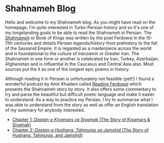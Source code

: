 # Shahnameh Blog

Hello and welcome to my Shahnameh blog. As you might have read on the homepage, I'm quite interested in Turko-Persian history and so it's one of my longstanding goals
to be able to read the Shahnameh in Persian. The [*Shahnameh*](https://en.wikipedia.org/wiki/Shahnameh) or Book of Kings was written by the poet Ferdowsi in the 
10-11th centuries and details Persian legends/history from prehistory to the fall of the Sassanid Empire. It is regarded as a masterpiece across the world and is foundational to the culture of *Iranzamin* or Greater Iran. The Shahnameh in one form or
another is celebrated by Iran, Turkey, Azerbaijan, Afghanistan and is influential in the Caucasus and Central Asia also. Most sources put the it as one of the longest 
epic poems in history.

Although reading it in Persian is unfortunately not feasible (yet!!) I found a wonderful podcast by Amir Khadem called [Reading Ferdowsi](https://readingferdowsi.com/) which presents
the Shahnameh story by story. It also offers some commentary to try and parse the beautiful but difficult poetic language and make it easier to understand. As a way to 
practice my Persian, I try to summarise what I was able to understand from the story as well as offer an English translation of my summary for anybody interested. 
<!-- test -->
* [Chapter 1: *Dastan-e Kiyamars va Siyamak* (The Story of Kiyamars & Siyamak)](./shahnameh/yekom.md)
* [Chapter 2: *Dastan-e Hushang, Tahmuras va Jamshid* (The Story of Hushang, Tahmuras, and Jamshid)](./shahnameh/dovvom.md) 
